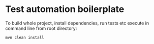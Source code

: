 # Test automation boilerplate

To build whole project, install dependencies, run tests etc execute in command line from root directory:

    mvn clean install